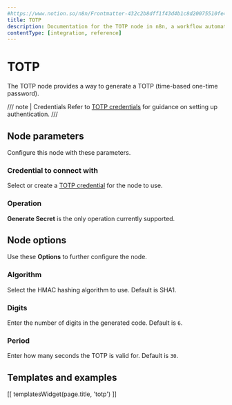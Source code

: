 ```yaml
---
#https://www.notion.so/n8n/Frontmatter-432c2b8dff1f43d4b1c8d20075510fe4
title: TOTP
description: Documentation for the TOTP node in n8n, a workflow automation platform. Includes guidance on usage, and links to examples.
contentType: [integration, reference]
---
```


# TOTP

The TOTP node provides a way to generate a TOTP (time-based one-time password).

/// note | Credentials
Refer to [TOTP credentials](/integrations/builtin/credentials/totp.md) for guidance on setting up authentication. 
///

## Node parameters

Configure this node with these parameters.

### Credential to connect with

Select or create a [TOTP credential](/integrations/builtin/credentials/totp.md) for the node to use.

### Operation

**Generate Secret** is the only operation currently supported.

## Node options

Use these **Options** to further configure the node.

### Algorithm

Select the HMAC hashing algorithm to use. Default is SHA1.

### Digits

Enter the number of digits in the generated code. Default is `6`.

### Period

Enter how many seconds the TOTP is valid for. Default is `30`.

## Templates and examples

<!-- see https://www.notion.so/n8n/Pull-in-templates-for-the-integrations-pages-37c716837b804d30a33b47475f6e3780 -->
[[ templatesWidget(page.title, 'totp') ]]
